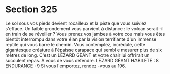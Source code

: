 # Section 325

Le sol sous vos pieds devient rocailleux et la piste que vous suiviez
s'efface. Un faible grondement vous parvient à distance : le volcan
serait -il en train de se  réveiller ? Vous prenez vos jambes à votre
cou mais vous êtes bientôt interrompu dans votre élan par la vision
terrifiante d'un immense reptile qui vous barre le chemin. Vous
contemplez, incrédule, cette gigantesque créature à l'épaisse
carapace qui sembl e mesurer plus de six mètres de long. C'est un
LÉZARD GEANT et votre chair lui offrirait un succulent repas. À
vous de vous défendre.
LÉZARD GÉANT HABILETÉ : 8 ENDURANCE : 9
Si vous  l'emportez, rendez -vous au  196.
